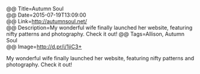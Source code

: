 @@ Title=Autumn Soul  
@@ Date=2015-07-19T13:09:00  
@@ Link=http://autumnsoul.net/  
@@ Description=My wonderful wife finally launched her website, featuring nifty patterns and photography. Check it out!
@@ Tags=Allison, Autumn Soul  
@@ Image=http://d.pr/i/1jiC3+  

My wonderful wife finally launched her website, featuring nifty patterns and photography. Check it out!
